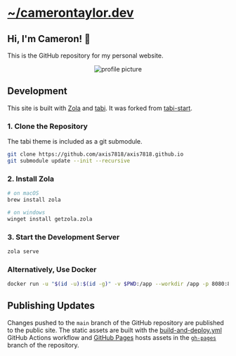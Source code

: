 # [~/camerontaylor.dev](https://camerontaylor.dev/projects/camerontaylor-dev/)

## Hi, I'm Cameron! 👋

This is the GitHub repository for my personal website.

<p align="center">
    <img alt="profile picture" src="https://camerontaylor.dev/img/profile.jpg" style="max-width: 256px" />
</p>

## Development

This site is built with [Zola](https://www.getzola.org/) and [tabi](https://welpo.github.io/tabi/). It was forked from [tabi-start](https://github.com/welpo/tabi-start).

### 1. Clone the Repository

The tabi theme is included as a git submodule.

```sh
git clone https://github.com/axis7818/axis7818.github.io
git submodule update --init --recursive
```

### 2. Install Zola

```sh
# on macOS
brew install zola

# on windows
winget install getzola.zola
```

### 3. Start the Development Server

```sh
zola serve
```

### Alternatively, Use Docker

```sh
docker run -u "$(id -u):$(id -g)" -v $PWD:/app --workdir /app -p 8080:8080 ghcr.io/getzola/zola:v0.19.1 serve --interface 0.0.0.0 --port 8080 --base-url localhost
```

## Publishing Updates

Changes pushed to the `main` branch of the GitHub repository are published to the public site. The static assets are built with the [build-and-deploy.yml](.github/workflows/build-and-deploy.yml) GitHub Actions workflow and [GitHub Pages](https://pages.github.com/) hosts assets in the [`gh-pages`](https://github.com/axis7818/axis7818.github.io/tree/gh-pages) branch of the repository.
